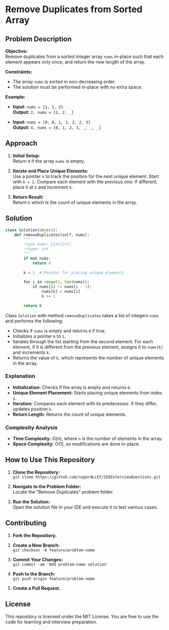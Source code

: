 # Remove Duplicates from Sorted Array

## Problem Description

**Objective:**  
Remove duplicates from a sorted integer array `nums` in-place such that each element appears only once, and return the new length of the array.

**Constraints:**
- The array `nums` is sorted in non-decreasing order.
- The solution must be performed in-place with no extra space.

**Example:**

- **Input:** `nums = [1, 1, 2]`  
  **Output:** `2, nums = [1, 2, _]`

- **Input:** `nums = [0, 0, 1, 1, 2, 2, 3]`  
  **Output:** `4, nums = [0, 1, 2, 3, _, _, _]`

## Approach

1. **Initial Setup:**  
   Return `0` if the array `nums` is empty.

2. **Iterate and Place Unique Elements:**  
   Use a pointer `k` to track the position for the next unique element. Start with `k = 1`. Compare each element with the previous one; if different, place it at `k` and increment `k`.

3. **Return Result:**  
   Return `k` which is the count of unique elements in the array.

## Solution

```python
class Solution(object):
    def removeDuplicates(self, nums):
        """
        :type nums: List[int]
        :rtype: int
        """
        if not nums:
            return 0
        
        k = 1  # Pointer for placing unique elements
        
        for i in range(1, len(nums)):
            if nums[i] != nums[i - 1]:
                nums[k] = nums[i]
                k += 1
        
        return k

```
Class `Solution` with method `removeDuplicates` takes a list of integers `nums` and performs the following:

- Checks if `nums` is empty and returns `0` if true.
- Initializes a pointer `k` to `1`.
- Iterates through the list starting from the second element. For each element, if it is different from the previous element, assigns it to `nums[k]` and increments `k`.
- Returns the value of `k`, which represents the number of unique elements in the array.

### Explanation
- **Initialization:** Checks if the array is empty and returns `0`.
- **Unique Element Placement:** Starts placing unique elements from index `1`.
- **Iteration:** Compares each element with its predecessor. If they differ, updates position `k`.
- **Return Length:** Returns the count of unique elements.

### Complexity Analysis
- **Time Complexity:** O(n), where `n` is the number of elements in the array.
- **Space Complexity:** O(1), as modifications are done in-place.

## How to Use This Repository

1. **Clone the Repository:**  
   `git clone https://github.com/superALLEY/150InterviewQuestions.git`

2. **Navigate to the Problem Folder:**  
   Locate the "Remove Duplicates" problem folder.

3. **Run the Solution:**  
   Open the solution file in your IDE and execute it to test various cases.

## Contributing

1. **Fork the Repository.**
2. **Create a New Branch:**  
   `git checkout -b feature/problem-name`

3. **Commit Your Changes:**  
   `git commit -am 'Add problem-name solution'`

4. **Push to the Branch:**  
   `git push origin feature/problem-name`

5. **Create a Pull Request.**

## License

This repository is licensed under the MIT License. You are free to use the code for learning and interview preparation.
